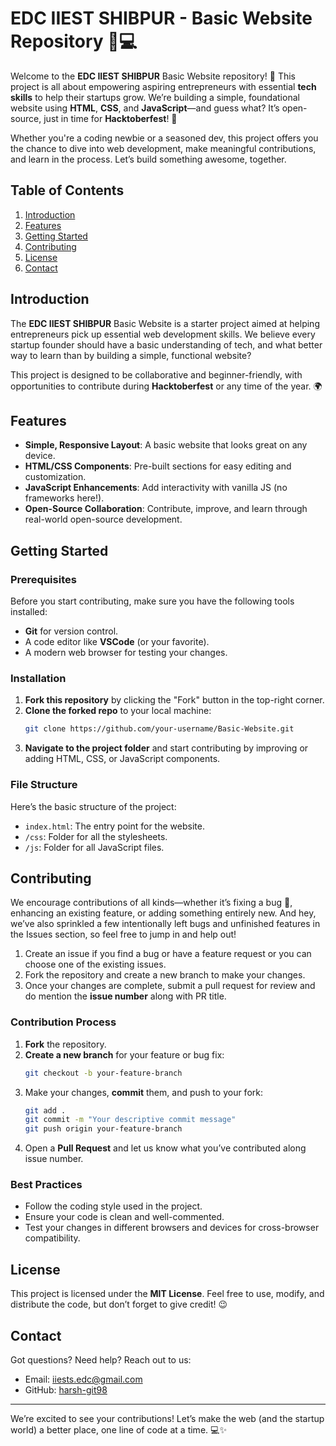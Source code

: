 
# EDC IIEST SHIBPUR - Basic Website Repository 🌱💻

Welcome to the **EDC IIEST SHIBPUR** Basic Website repository! 🚀 This project is all about empowering aspiring entrepreneurs with essential **tech skills** to help their startups grow. We’re building a simple, foundational website using **HTML**, **CSS**, and **JavaScript**—and guess what? It’s open-source, just in time for **Hacktoberfest**! 🎉

Whether you're a coding newbie or a seasoned dev, this project offers you the chance to dive into web development, make meaningful contributions, and learn in the process. Let’s build something awesome, together.

## Table of Contents

1. [Introduction](#introduction)
2. [Features](#features)
3. [Getting Started](#getting-started)
4. [Contributing](#contributing)
5. [License](#license)
6. [Contact](#contact)

## Introduction

The **EDC IIEST SHIBPUR** Basic Website is a starter project aimed at helping entrepreneurs pick up essential web development skills. We believe every startup founder should have a basic understanding of tech, and what better way to learn than by building a simple, functional website?

This project is designed to be collaborative and beginner-friendly, with opportunities to contribute during **Hacktoberfest** or any time of the year. 🌍

## Features

- **Simple, Responsive Layout**: A basic website that looks great on any device.
- **HTML/CSS Components**: Pre-built sections for easy editing and customization.
- **JavaScript Enhancements**: Add interactivity with vanilla JS (no frameworks here!).
- **Open-Source Collaboration**: Contribute, improve, and learn through real-world open-source development.

## Getting Started

### Prerequisites

Before you start contributing, make sure you have the following tools installed:

- **Git** for version control.
- A code editor like **VSCode** (or your favorite).
- A modern web browser for testing your changes.

### Installation

1. **Fork this repository** by clicking the "Fork" button in the top-right corner.
2. **Clone the forked repo** to your local machine:
   ```bash
   git clone https://github.com/your-username/Basic-Website.git
   ```
3. **Navigate to the project folder** and start contributing by improving or adding HTML, CSS, or JavaScript components.

### File Structure

Here’s the basic structure of the project:

- `index.html`: The entry point for the website.
- `/css`: Folder for all the stylesheets.
- `/js`: Folder for all JavaScript files.


## Contributing
We encourage contributions of all kinds—whether it’s fixing a bug 🐞, enhancing an existing feature, or adding something entirely new. And hey, we’ve also sprinkled a few intentionally left bugs and unfinished features in the Issues section, so feel free to jump in and help out!

1. Create an issue if you find a bug or have a feature request or you can choose one of the existing issues.
2. Fork the repository and create a new branch to make your changes.
3. Once your changes are complete, submit a pull request for review and do mention the **issue number** along with PR title.


### Contribution Process

1. **Fork** the repository.
2. **Create a new branch** for your feature or bug fix:
   ```bash
   git checkout -b your-feature-branch
   ```
3. Make your changes, **commit** them, and push to your fork:
   ```bash
   git add .
   git commit -m "Your descriptive commit message"
   git push origin your-feature-branch
   ```
4. Open a **Pull Request** and let us know what you’ve contributed along issue number.

### Best Practices

- Follow the coding style used in the project.
- Ensure your code is clean and well-commented.
- Test your changes in different browsers and devices for cross-browser compatibility.

## License

This project is licensed under the **MIT License**. Feel free to use, modify, and distribute the code, but don’t forget to give credit! 😉

## Contact

Got questions? Need help? Reach out to us:

- Email: [iiests.edc@gmail.com](mailto:iiests.edc@gmail.com)
- GitHub: [harsh-git98](https://github.com/harsh-git98)

---

We’re excited to see your contributions! Let’s make the web (and the startup world) a better place, one line of code at a time. 💻✨
